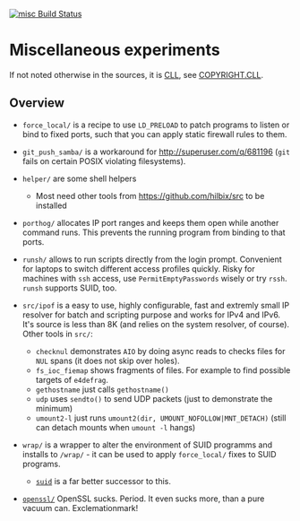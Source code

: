 [![misc Build Status](https://api.cirrus-ci.com/github/hilbix/misc.svg?branch=master)](https://cirrus-ci.com/github/hilbix/misc/master)

# Miscellaneous experiments

If not noted otherwise in the sources, it is [CLL](http://permalink.de/tino/cll), see [COPYRIGHT.CLL](COPYRIGHT.CLL).

## Overview

- `force_local/` is a recipe to use `LD_PRELOAD` to patch programs to listen or bind to fixed ports, such that you can apply static firewall rules to them.

- `git_push_samba/` is a workaround for http://superuser.com/q/681196 (`git` fails on certain POSIX violating filesystems).

- `helper/` are some shell helpers
  - Most need other tools from https://github.com/hilbix/src to be installed

- `porthog/` allocates IP port ranges and keeps them open while another command runs.  This prevents the running program from binding to that ports.

- `runsh/` allows to run scripts directly from the login prompt.  Convenient for laptops to switch different access profiles quickly.  Risky for machines with `ssh` access, use `PermitEmptyPasswords` wisely or try `rssh`.  `runsh` supports SUID, too.

- `src/ipof` is a easy to use, highly configurable, fast and extremly small IP resolver for batch and scripting purpose and works for IPv4 and IPv6.  It's source is less than 8K (and relies on the system resolver, of course).  Other tools in `src/`:
  - `checknul` demonstrates `AIO` by doing async reads to checks files for `NUL` spans (it does not skip over holes).
  - `fs_ioc_fiemap` shows fragments of files.  For example to find possible targets of `e4defrag`.
  - `gethostname` just calls `gethostname()`
  - `udp` uses `sendto()` to send UDP packets (just to demonstrate the minimum)
  - `umount2-l` just runs `umount2(dir, UMOUNT_NOFOLLOW|MNT_DETACH)` (still can detach mounts when `umount -l` hangs)

- `wrap/` is a wrapper to alter the environment of SUID programms and installs to `/wrap/` - it can be used to apply `force_local/` fixes to SUID programs.
  - [`suid`](https://github.com/hilbix/suid/) is a far better successor to this.

- [`openssl/`](openssl/)  OpenSSL sucks.  Period.  It even sucks more, than a pure vacuum can.  Exclemationmark!

